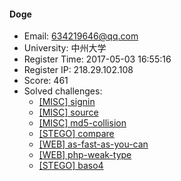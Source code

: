 #### Doge  

* Email: 634219646@qq.com  
* University: 中州大学  
* Register Time: 2017-05-03 16:55:16  
* Register IP: 218.29.102.108  
* Score: 461  
* Solved challenges: 
  * [[MISC] signin](https://github.com/SniperOJ/Challenges/blob/master/web/signin.json)  
  * [[MISC] source](https://github.com/SniperOJ/Challenges/blob/master/web/source.json)  
  * [[MISC] md5-collision](https://github.com/SniperOJ/Challenges/blob/master/web/md5-collision.json)  
  * [[STEGO] compare](https://github.com/SniperOJ/Challenges/blob/master/web/compare.json)  
  * [[WEB] as-fast-as-you-can](https://github.com/SniperOJ/Challenges/blob/master/web/as-fast-as-you-can.json)  
  * [[WEB] php-weak-type](https://github.com/SniperOJ/Challenges/blob/master/web/php-weak-type.json)  
  * [[STEGO] baso4](https://github.com/SniperOJ/Challenges/blob/master/web/baso4.json)  
